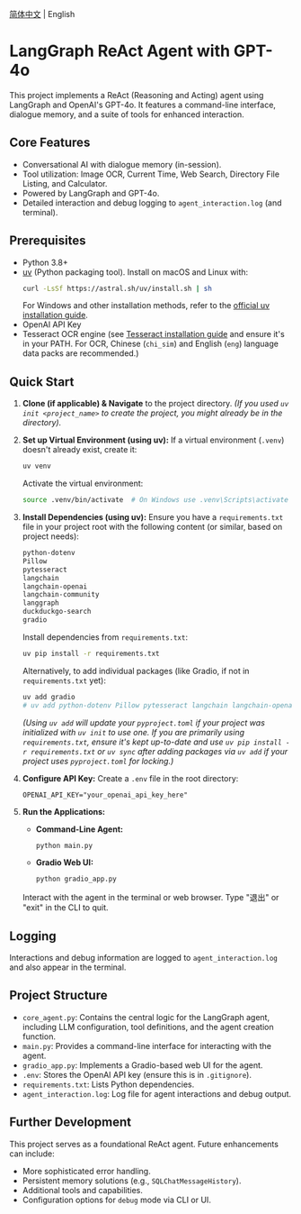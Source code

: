 [简体中文](./documentation/README_zh.md) | English

# LangGraph ReAct Agent with GPT-4o

This project implements a ReAct (Reasoning and Acting) agent using LangGraph and OpenAI's GPT-4o. It features a command-line interface, dialogue memory, and a suite of tools for enhanced interaction.

## Core Features

*   Conversational AI with dialogue memory (in-session).
*   Tool utilization: Image OCR, Current Time, Web Search, Directory File Listing, and Calculator.
*   Powered by LangGraph and GPT-4o.
*   Detailed interaction and debug logging to `agent_interaction.log` (and terminal).

## Prerequisites

*   Python 3.8+
*   [uv](https://github.com/astral-sh/uv) (Python packaging tool). Install on macOS and Linux with:
    ```bash
    curl -LsSf https://astral.sh/uv/install.sh | sh
    ```
    For Windows and other installation methods, refer to the [official uv installation guide](https://github.com/astral-sh/uv?tab=readme-ov-file#installation).
*   OpenAI API Key
*   Tesseract OCR engine (see [Tesseract installation guide](https://tesseract-ocr.github.io/tessdoc/Installation.html) and ensure it's in your PATH. For OCR, Chinese (`chi_sim`) and English (`eng`) language data packs are recommended.)

## Quick Start

1.  **Clone (if applicable) & Navigate** to the project directory.
    *(If you used `uv init <project_name>` to create the project, you might already be in the directory).* 

2.  **Set up Virtual Environment (using uv):**
    If a virtual environment (`.venv`) doesn't already exist, create it:
    ```bash
    uv venv
    ```
    Activate the virtual environment:
    ```bash
    source .venv/bin/activate  # On Windows use .venv\Scripts\activate
    ```

3.  **Install Dependencies (using uv):**
    Ensure you have a `requirements.txt` file in your project root with the following content (or similar, based on project needs):
    ```txt
    python-dotenv
    Pillow
    pytesseract
    langchain
    langchain-openai
    langchain-community
    langgraph
    duckduckgo-search
    gradio
    ```
    Install dependencies from `requirements.txt`:
    ```bash
    uv pip install -r requirements.txt
    ```
    Alternatively, to add individual packages (like Gradio, if not in `requirements.txt` yet):
    ```bash
    uv add gradio
    # uv add python-dotenv Pillow pytesseract langchain langchain-openai langchain-community langgraph duckduckgo-search
    ```
    *(Using `uv add` will update your `pyproject.toml` if your project was initialized with `uv init` to use one. If you are primarily using `requirements.txt`, ensure it's kept up-to-date and use `uv pip install -r requirements.txt` or `uv sync` after adding packages via `uv add` if your project uses `pyproject.toml` for locking.)*

4.  **Configure API Key:**
    Create a `.env` file in the root directory:
    ```env
    OPENAI_API_KEY="your_openai_api_key_here"
    ```

5.  **Run the Applications:**
    *   **Command-Line Agent:**
        ```bash
        python main.py
        ```
    *   **Gradio Web UI:**
        ```bash
        python gradio_app.py
        ```
    Interact with the agent in the terminal or web browser. Type "退出" or "exit" in the CLI to quit.

## Logging

Interactions and debug information are logged to `agent_interaction.log` and also appear in the terminal.

## Project Structure

*   `core_agent.py`: Contains the central logic for the LangGraph agent, including LLM configuration, tool definitions, and the agent creation function.
*   `main.py`: Provides a command-line interface for interacting with the agent.
*   `gradio_app.py`: Implements a Gradio-based web UI for the agent.
*   `.env`: Stores the OpenAI API key (ensure this is in `.gitignore`).
*   `requirements.txt`: Lists Python dependencies.
*   `agent_interaction.log`: Log file for agent interactions and debug output.

## Further Development

This project serves as a foundational ReAct agent. Future enhancements can include:
*   More sophisticated error handling.
*   Persistent memory solutions (e.g., `SQLChatMessageHistory`).
*   Additional tools and capabilities.
*   Configuration options for `debug` mode via CLI or UI.
